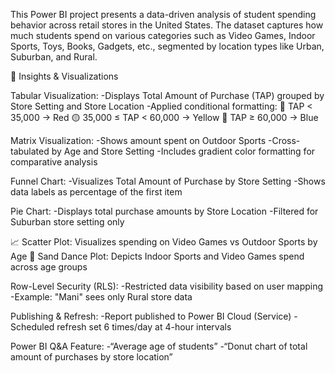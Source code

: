  This Power BI project presents a data-driven analysis of student spending behavior across retail stores in the United States. The dataset captures how much students spend on various categories such as Video Games, Indoor Sports, Toys, Books, Gadgets, etc., segmented by location types like Urban, Suburban, and Rural.
 
 🧠 Insights & Visualizations
 
Tabular Visualization:
-Displays Total Amount of Purchase (TAP) grouped by Store Setting and Store Location
-Applied conditional formatting:
     🔴 TAP < 35,000 → Red
     🟡 35,000 ≤ TAP < 60,000 → Yellow
     🔵 TAP ≥ 60,000 → Blue

Matrix Visualization:
-Shows amount spent on Outdoor Sports
-Cross-tabulated by Age and Store Setting
-Includes gradient color formatting for comparative analysis

Funnel Chart:
-Visualizes Total Amount of Purchase by Store Setting
-Shows data labels as percentage of the first item

Pie Chart:
-Displays total purchase amounts by Store Location
-Filtered for Suburban store setting only

📈 Scatter Plot: Visualizes spending on Video Games vs Outdoor Sports by Age
🌌 Sand Dance Plot: Depicts Indoor Sports and Video Games spend across age groups

Row-Level Security (RLS):
-Restricted data visibility based on user mapping
-Example: "Mani" sees only Rural store data

Publishing & Refresh:
-Report published to Power BI Cloud (Service)
-Scheduled refresh set 6 times/day at 4-hour intervals

Power BI Q&A Feature:
-“Average age of students”
-“Donut chart of total amount of purchases by store location”


